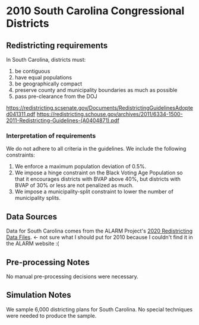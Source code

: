 # 2010 South Carolina Congressional Districts

## Redistricting requirements
In South Carolina, districts must:

1. be contiguous
2. have equal populations
3. be geographically compact
4. preserve county and municipality boundaries as much as possible
5. pass pre-clearance from the DOJ

https://redistricting.scsenate.gov/Documents/RedistrictingGuidelinesAdopted041311.pdf
https://redistricting.schouse.gov/archives/2011/6334-1500-2011-Redistricting-Guidelines-(A0404871).pdf

### Interpretation of requirements
We do not adhere to all criteria in the guidelines. We include the following constraints:

1. We enforce a maximum population deviation of 0.5%.
2. We impose a hinge constraint on the Black Voting Age Population so that it encourages districts with BVAP above 40%, but districts with BVAP of 30% or less are not penalized as much.
3. We impose a municipality-split constraint to lower the number of municipality splits.

## Data Sources
Data for South Carolina comes from the ALARM Project's [2020 Redistricting Data Files](https://alarm-redist.github.io/posts/2021-08-10-census-2020/). <- not sure what I should put for 2010 because I couldn't find it in the ALARM website :(

## Pre-processing Notes
No manual pre-processing decisions were necessary.

## Simulation Notes
We sample 6,000 districting plans for South Carolina.
No special techniques were needed to produce the sample.
